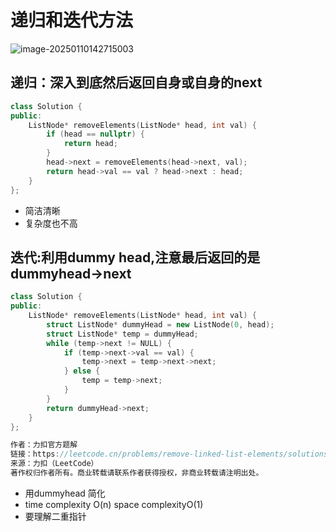 # 递归和迭代方法





![image-20250110142715003](img/image-20250110142715003.png)

## 递归：深入到底然后返回自身或自身的next 

```c++
class Solution {
public:
    ListNode* removeElements(ListNode* head, int val) {
        if (head == nullptr) {
            return head;
        }
        head->next = removeElements(head->next, val);
        return head->val == val ? head->next : head;
    }
};

```

- 简洁清晰
- 复杂度也不高

## 迭代:利用dummy head,注意最后返回的是dummyhead->next

```c++
class Solution {
public:
    ListNode* removeElements(ListNode* head, int val) {
        struct ListNode* dummyHead = new ListNode(0, head);
        struct ListNode* temp = dummyHead;
        while (temp->next != NULL) {
            if (temp->next->val == val) {
                temp->next = temp->next->next;
            } else {
                temp = temp->next;
            }
        }
        return dummyHead->next;
    }
};

作者：力扣官方题解
链接：https://leetcode.cn/problems/remove-linked-list-elements/solutions/813358/yi-chu-lian-biao-yuan-su-by-leetcode-sol-654m/
来源：力扣（LeetCode）
著作权归作者所有。商业转载请联系作者获得授权，非商业转载请注明出处。
```

- 用dummyhead 简化
- time complexity O(n)    space complexityO(1)
- 要理解二重指针